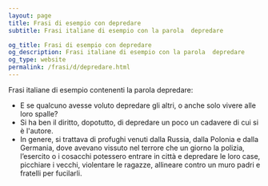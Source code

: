 ```yaml
---
layout: page
title: Frasi di esempio con depredare 
subtitle: Frasi italiane di esempio con la parola  depredare

og_title: Frasi di esempio con depredare 
og_description: Frasi italiane di esempio con la parola  depredare
og_type: website
permalink: /frasi/d/depredare.html
---
```


Frasi italiane di esempio contenenti la parola depredare:


- E se qualcuno avesse voluto depredare gli altri, o anche solo vivere alle loro spalle?
- Si ha ben il diritto, dopotutto, di depredare un poco un cadavere di cui si è l'autore.
- In genere, si trattava di profughi venuti dalla Russia, dalla Polonia e dalla Germania, dove avevano vissuto nel terrore che un giorno la polizia, l’esercito o i cosacchi potessero entrare in città e depredare le loro case, picchiare i vecchi, violentare le ragazze, allineare contro un muro padri e fratelli per fucilarli.
